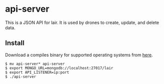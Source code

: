 # api-server
This is a JSON API for lair. It is used by drones to create, update, and delete data.

## Install
Download a compiles binary for supported operating systems from [here](https://github.com/lair-framework/api-server/releases/latest).

```
$ mv api-server* api-server
$ export MONGO_URL=mongodb://localhost:27017/lair
$ export API_LISTENER=ip:port
$ ./api-server
```

